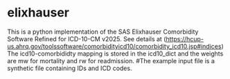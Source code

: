 # elixhauser
This is a python implementation of the SAS Elixhauser Comorbidity Software Refined for ICD-10-CM v2025.
See details at (https://hcup-us.ahrq.gov/toolssoftware/comorbidityicd10/comorbidity_icd10.jsp#indices)
The icd10-comorbididty mapping is stored in the icd10_dict and the weights are mw for mortality and rw for readmission. 
#The example input file is a synthetic file containing IDs and ICD codes. 
